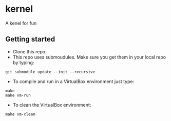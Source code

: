 kernel
======

A kenel for fun

Getting started
---------------

* Clone this repo.
* This repo uses submoudules. Make sure you get them in your local repo by typing:
<pre><code>git submodule update --init --recursive
</code></pre>
* To compile and run in a VirtualBox environment just type:
<pre><code>make
make vm-run
</code></pre>
* To clean the VirtualBox environment:
<pre><code>make vm-clean
</code></pre>